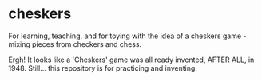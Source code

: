 # cheskers
For learning, teaching, and for toying with the idea of a cheskers game - mixing pieces from checkers and chess.

Ergh!   It looks like a 'Cheskers' game was all ready invented, AFTER ALL, in 1948.  Still... this repository is for practicing and inventing.
